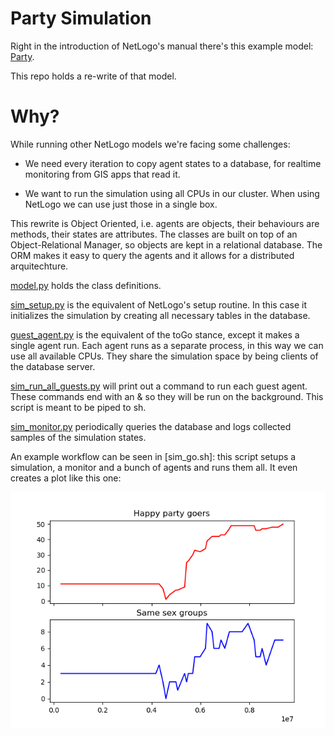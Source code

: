 # Party Simulation

Right in the introduction of NetLogo's manual there's this example
model: [Party](http://ccl.northwestern.edu/netlogo/docs/sample.html).

This repo holds a re-write of that model.

# Why?

While running other NetLogo models we're facing some challenges:

- We need every iteration to copy agent states to a database, for
  realtime monitoring from GIS apps that read it. 

- We want to run the simulation using all CPUs in our cluster. When
  using NetLogo we can use just those in a single box.

This rewrite is Object Oriented, i.e. agents are objects, their
behaviours are methods, their states are attributes. The classes are
built on top of an Object-Relational Manager, so objects are kept in a
relational database. The ORM makes it easy to query the agents and it
allows for a distributed arquitechture.

[model.py](model.py) holds the class definitions.

[sim_setup.py](sim_setup.py) is the equivalent of NetLogo's setup
routine. In this case it initializes the simulation by creating all
necessary tables in the database.

[guest_agent.py](guest_agent.py) is the equivalent of the toGo stance,
except it makes a single agent run. Each agent runs as a separate
process, in this way we can use all available CPUs. They share the
simulation space by being clients of the database server.

[sim_run_all_guests.py](sim_run_all_guests.py) will print out a
command to run each guest agent. These commands end with an & so they
will be run on the background. This script is meant to be piped to sh.

[sim_monitor.py](sim_monitor.py) periodically queries the database and
logs collected samples of the simulation states.

An example workflow can be seen in [sim_go.sh]: this script setups a
simulation, a monitor and a bunch of agents and runs them all. It even
creates a plot like this one:

![a plot](run.png)